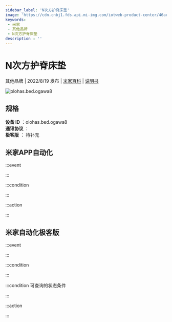 ```yaml
---
sidebar_label: 'N次方护脊床垫'
image: 'https://cdn.cnbj1.fds.api.mi-img.com/iotweb-product-center/46ae4450cecfefd04a6e3022bcf4cd56_1655173686957.png?GalaxyAccessKeyId=AKVGLQWBOVIRQ3XLEW&Expires=9223372036854775807&Signature=rCTThpluBSczf8UjFBWt9I8Bf6Q='
keywords: 
 - 米家
 - 其他品牌
 - N次方护脊床垫
description : ''
---
```

# N次方护脊床垫

其他品牌 | 2022/8/19 发布 | [米家百科](https://home.mi.com/webapp/content/baike/product/index.html?model=olohas.bed.ogawa8) | [说明书](https://home.mi.com/views/introduction.html?model=olohas.bed.ogawa8&region=cn)

![olohas.bed.ogawa8](https://cdn.cnbj1.fds.api.mi-img.com/iotweb-product-center/46ae4450cecfefd04a6e3022bcf4cd56_1655173686957.png?GalaxyAccessKeyId=AKVGLQWBOVIRQ3XLEW&Expires=9223372036854775807&Signature=rCTThpluBSczf8UjFBWt9I8Bf6Q=)

## 规格  
> 
**设备 ID** ：olohas.bed.ogawa8  
**通讯协议** ：  
**极客版**  ： 待补充 


## 米家APP自动化  

:::event  

:::

:::condition  

:::

:::action   

:::

## 米家自动化极客版  

:::event  

:::

:::condition  

:::

:::condition 可查询的状态条件  

:::

:::action  

:::

        
